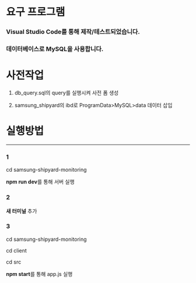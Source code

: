 # 요구 프로그램
### Visual Studio Code를 통해 제작/테스트되었습니다.
### 데이터베이스로 MySQL을 사용합니다.


# 사전작업

1. db_query.sql의 query를 실행시켜 사전 폼 생성

2. samsung_shipyard의 ibd로 ProgramData>MySQL>data 데이터 삽입


# 실행방법
- - -
### 1
cd samsung-shipyard-monitoring

**npm run dev**를 통해 서버 실행

### 2
**새 터미널** 추가


### 3
cd samsung-shipyard-monitoring

cd client

cd src

**npm start**를 통해 app.js 실행
